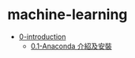 # machine-learning


- [0-introduction](https://github.com/andy6804tw/machine-learning/tree/master/0-introduction)
  - [0.1-Anaconda 介紹及安裝](https://medium.com/10coding/anaconda-%E4%BB%8B%E7%B4%B9%E5%8F%8A%E5%AE%89%E8%A3%9D-4c303c5ff8da)
